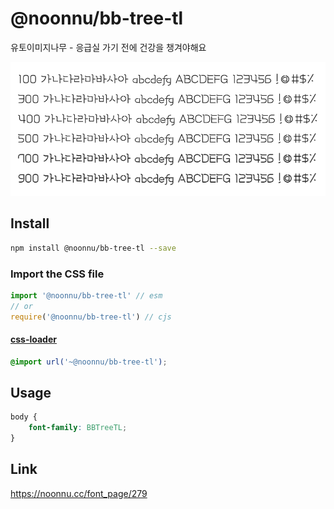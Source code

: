 # @noonnu/bb-tree-tl

유토이미지나무 - 응급실 가기 전에 건강을 챙겨야해요

![example](./example.png)

## Install

```bash
npm install @noonnu/bb-tree-tl --save
```

### Import the CSS file

```js
import '@noonnu/bb-tree-tl' // esm
// or
require('@noonnu/bb-tree-tl') // cjs
```

#### [css-loader](https://github.com/webpack-contrib/css-loader)

```css
@import url('~@noonnu/bb-tree-tl');
```

## Usage

```css
body {
    font-family: BBTreeTL;
}
```

## Link

https://noonnu.cc/font_page/279
